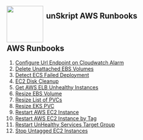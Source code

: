 [<img align="left" src="https://unskript.com/assets/favicon.png" width="100" height="100" style="padding-right: 5px">](https://unskript.com/assets/favicon.png) 
<h2>unSkript AWS Runbooks</h2>
<br>

## AWS Runbooks

1. [Configure Url Endpoint on Cloudwatch Alarm](./Configure-url-endpoint-on-a-cloudwatch-alarm.ipynb)
2. [Delete Unattached EBS Volumes](./Delete_Unattached_EBS_Volume.ipynb)
3. [Detect ECS Failed Deployment](./Detect-ECS-failed-deployment.ipynb)
4. [EC2 Disk Cleanup](./EC2-Disk-Cleanup.ipynb)
5. [Get AWS ELB Unhealthy Instances](./Get-Aws-Elb-Unhealthy-Instances.ipynb)
6. [Resize EBS Volume](./Resize-EBS-Volume.ipynb)
7. [Resize List of PVCs](./Resize-List-Of-Pvcs.ipynb)
8. [Resize EKS PVC](./Resize_PVC.ipynb)
9. [Restart AWS EC2 Instance](./Restart_AWS_EC2_Instances.ipynb)
10. [Restart AWS EC2 Instance by Tag](./Restart-Aws-Instance-given-Tag.ipynb)
11. [Restart UnHealthy Services Target Group](./Restart-Unhealthy-Services-Target-Group.ipynb)
12. [Stop Untagged EC2 Instances](./Stop_Untagged_EC2_Instances.ipynb)
